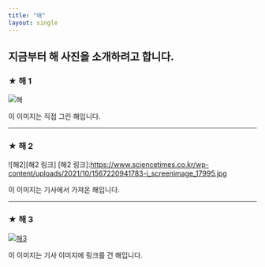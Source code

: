 ```yaml
---  
title: "해"
layout: single
---  
```


지금부터 해 사진을 소개하려고 합니다.
---  
### ★ 해 1
![해](/assets/images/해.jpg)  

이 이미지는 직접 그린 해입니다.

---  
### ★ 해 2
![해2][해2 링크]
[해2 링크]:https://www.sciencetimes.co.kr/wp-content/uploads/2021/10/1567220941783-i_screenimage_17995.jpg  

이 이미지는 기사에서 가져온 해입니다.

---  
### ★ 해 3
[![해3](/assets/images/해3.png "기사로 갑니다.")](www.mhns.co.kr/news/articleView.html?idxno=423767)  

이 이미지는 기사 이미지에 링크를 건 해입니다.
